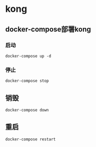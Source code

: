# kong
## docker-compose部署kong
### 启动
```
docker-compose up -d
```

### 停止
```
docker-compose stop
```

## 销毁
```
docker-compose down
```

## 重启
```
docker-compose restart
```